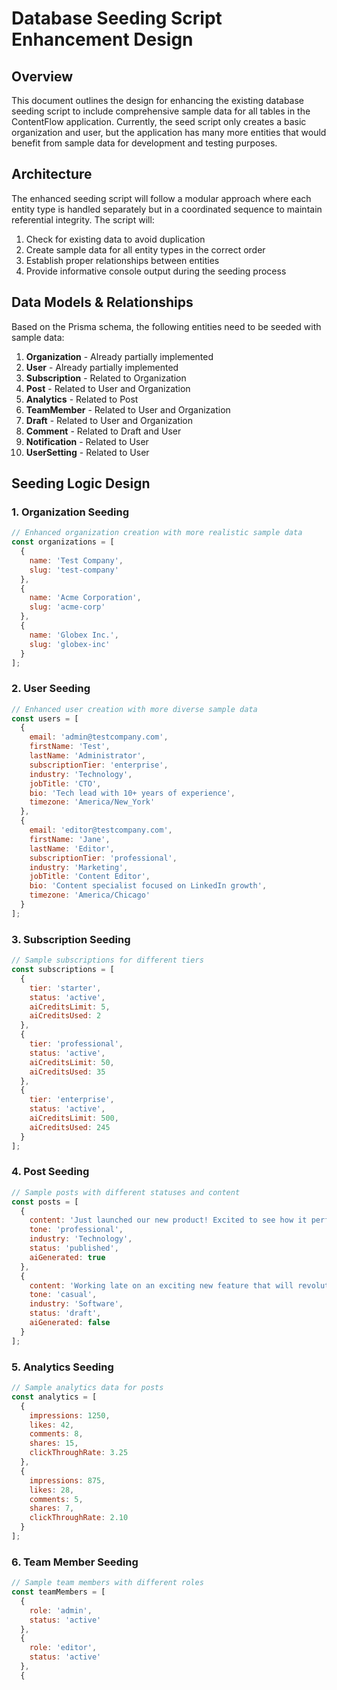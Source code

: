 # Database Seeding Script Enhancement Design

## Overview

This document outlines the design for enhancing the existing database seeding script to include comprehensive sample data for all tables in the ContentFlow application. Currently, the seed script only creates a basic organization and user, but the application has many more entities that would benefit from sample data for development and testing purposes.

## Architecture

The enhanced seeding script will follow a modular approach where each entity type is handled separately but in a coordinated sequence to maintain referential integrity. The script will:

1. Check for existing data to avoid duplication
2. Create sample data for all entity types in the correct order
3. Establish proper relationships between entities
4. Provide informative console output during the seeding process

## Data Models & Relationships

Based on the Prisma schema, the following entities need to be seeded with sample data:

1. **Organization** - Already partially implemented
2. **User** - Already partially implemented
3. **Subscription** - Related to Organization
4. **Post** - Related to User and Organization
5. **Analytics** - Related to Post
6. **TeamMember** - Related to User and Organization
7. **Draft** - Related to User and Organization
8. **Comment** - Related to Draft and User
9. **Notification** - Related to User
10. **UserSetting** - Related to User

## Seeding Logic Design

### 1. Organization Seeding
```javascript
// Enhanced organization creation with more realistic sample data
const organizations = [
  {
    name: 'Test Company',
    slug: 'test-company'
  },
  {
    name: 'Acme Corporation',
    slug: 'acme-corp'
  },
  {
    name: 'Globex Inc.',
    slug: 'globex-inc'
  }
];
```

### 2. User Seeding
```javascript
// Enhanced user creation with more diverse sample data
const users = [
  {
    email: 'admin@testcompany.com',
    firstName: 'Test',
    lastName: 'Administrator',
    subscriptionTier: 'enterprise',
    industry: 'Technology',
    jobTitle: 'CTO',
    bio: 'Tech lead with 10+ years of experience',
    timezone: 'America/New_York'
  },
  {
    email: 'editor@testcompany.com',
    firstName: 'Jane',
    lastName: 'Editor',
    subscriptionTier: 'professional',
    industry: 'Marketing',
    jobTitle: 'Content Editor',
    bio: 'Content specialist focused on LinkedIn growth',
    timezone: 'America/Chicago'
  }
];
```

### 3. Subscription Seeding
```javascript
// Sample subscriptions for different tiers
const subscriptions = [
  {
    tier: 'starter',
    status: 'active',
    aiCreditsLimit: 5,
    aiCreditsUsed: 2
  },
  {
    tier: 'professional',
    status: 'active',
    aiCreditsLimit: 50,
    aiCreditsUsed: 35
  },
  {
    tier: 'enterprise',
    status: 'active',
    aiCreditsLimit: 500,
    aiCreditsUsed: 245
  }
];
```

### 4. Post Seeding
```javascript
// Sample posts with different statuses and content
const posts = [
  {
    content: 'Just launched our new product! Excited to see how it performs in the market. #productlaunch #innovation',
    tone: 'professional',
    industry: 'Technology',
    status: 'published',
    aiGenerated: true
  },
  {
    content: 'Working late on an exciting new feature that will revolutionize how teams collaborate. Stay tuned for updates!',
    tone: 'casual',
    industry: 'Software',
    status: 'draft',
    aiGenerated: false
  }
];
```

### 5. Analytics Seeding
```javascript
// Sample analytics data for posts
const analytics = [
  {
    impressions: 1250,
    likes: 42,
    comments: 8,
    shares: 15,
    clickThroughRate: 3.25
  },
  {
    impressions: 875,
    likes: 28,
    comments: 5,
    shares: 7,
    clickThroughRate: 2.10
  }
];
```

### 6. Team Member Seeding
```javascript
// Sample team members with different roles
const teamMembers = [
  {
    role: 'admin',
    status: 'active'
  },
  {
    role: 'editor',
    status: 'active'
  },
  {






























































































































































